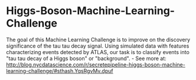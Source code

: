 # Higgs-Boson-Machine-Learning-Challenge
The goal of this Machine Learning Challenge is to improve on the discovery significance of the tau tau decay signal. Using simulated data with features characterizing events detected by ATLAS, our task is to classify events into "tau tau decay of a Higgs boson" or "background". - See more at: http://blog.nycdatascience.com/r/secretepipeline-higgs-boson-machine-learning-challenge/#sthash.YqsRgvMv.dpuf
